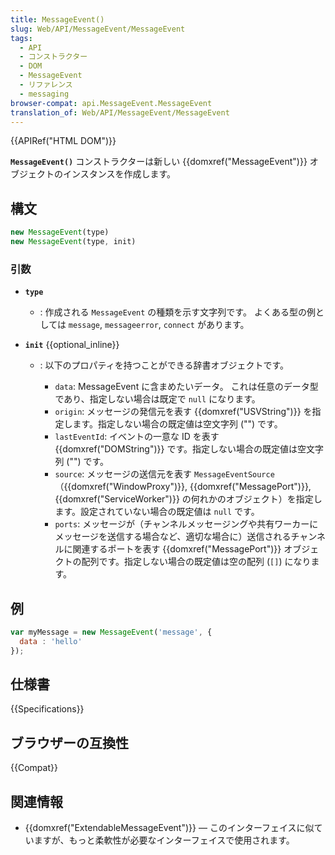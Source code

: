 ```yaml
---
title: MessageEvent()
slug: Web/API/MessageEvent/MessageEvent
tags:
  - API
  - コンストラクター
  - DOM
  - MessageEvent
  - リファレンス
  - messaging
browser-compat: api.MessageEvent.MessageEvent
translation_of: Web/API/MessageEvent/MessageEvent
---
```

{{APIRef("HTML DOM")}}

**`MessageEvent()`** コンストラクターは新しい {{domxref("MessageEvent")}} オブジェクトのインスタンスを作成します。

## 構文

```js
new MessageEvent(type)
new MessageEvent(type, init)
```

### 引数

- **`type`**
  - : 作成される `MessageEvent` の種類を示す文字列です。
    よくある型の例としては `message`, `messageerror`, `connect` があります。
- **`init`** {{optional_inline}}

  - : 以下のプロパティを持つことができる辞書オブジェクトです。

    - `data`: MessageEvent に含まめたいデータ。
      これは任意のデータ型であり、指定しない場合は既定で `null` になります。
    - `origin`: メッセージの発信元を表す {{domxref("USVString")}} を指定します。指定しない場合の既定値は空文字列 ("") です。
    - `lastEventId`: イベントの一意な ID を表す {{domxref("DOMString")}} です。指定しない場合の既定値は空文字列 ("") です。
    - `source`: メッセージの送信元を表す `MessageEventSource` （{{domxref("WindowProxy")}}, {{domxref("MessagePort")}}, {{domxref("ServiceWorker")}} の何れかのオブジェクト）を指定します。設定されていない場合の既定値は `null` です。
    - `ports`: メッセージが（チャンネルメッセージングや共有ワーカーにメッセージを送信する場合など、適切な場合に）送信されるチャンネルに関連するポートを表す {{domxref("MessagePort")}} オブジェクトの配列です。指定しない場合の既定値は空の配列 (`[]`) になります。

## 例

```js
var myMessage = new MessageEvent('message', {
  data : 'hello'
});
```

## 仕様書

{{Specifications}}

## ブラウザーの互換性

{{Compat}}

## 関連情報

- {{domxref("ExtendableMessageEvent")}} — このインターフェイスに似ていますが、もっと柔軟性が必要なインターフェイスで使用されます。

